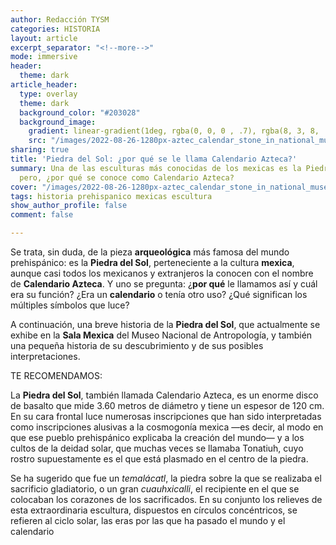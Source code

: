 ```yaml
---
author: Redacción TYSM
categories: HISTORIA
layout: article
excerpt_separator: "<!--more-->"
mode: immersive
header:
  theme: dark
article_header:
  type: overlay
  theme: dark
  background_color: "#203028"
  background_image:
    gradient: linear-gradient(1deg, rgba(0, 0, 0 , .7), rgba(8, 3, 8, .9))
    src: "/images/2022-08-26-1280px-aztec_calendar_stone_in_national_museum_of_anthropology-_mexico_city.jpeg"
sharing: true
title: 'Piedra del Sol: ¿por qué se le llama Calendario Azteca?'
summary: Una de las esculturas más conocidas de los mexicas es la Piedra del Sol,
  pero, ¿por qué se conoce como Calendario Azteca?
cover: "/images/2022-08-26-1280px-aztec_calendar_stone_in_national_museum_of_anthropology-_mexico_city.jpeg"
tags: historia prehispanico mexicas escultura
show_author_profile: false
comment: false

---
```

Se trata, sin duda, de la pieza **arqueológica** más famosa del mundo prehispánico: es la **Piedra del Sol**, perteneciente a la cultura **mexica**, aunque casi todos los mexicanos y extranjeros la conocen con el nombre de **Calendario Azteca**. Y uno se pregunta: ¿**por qué** le llamamos así y cuál era su función? ¿Era un **calendario** o tenía otro uso? ¿Qué significan los múltiples símbolos que luce?

A continuación, una breve historia de la **Piedra del Sol**, que actualmente se exhibe en la **Sala Mexica** del Museo Nacional de Antropología, y también una pequeña historia de su descubrimiento y de sus posibles interpretaciones.

TE RECOMENDAMOS:

La **Piedra del Sol**, también llamada Calendario Azteca, es un enorme disco de basalto que mide 3.60 metros de diámetro y tiene un espesor de 120 cm. En su cara frontal luce numerosas inscripciones que han sido interpretadas como inscripciones alusivas a la cosmogonía mexica —es decir, al modo en que ese pueblo prehispánico explicaba la creación del mundo— y a los cultos de la deidad solar, que muchas veces se llamaba Tonatiuh, cuyo rostro supuestamente es el que está plasmado en el centro de la piedra.

Se ha sugerido que fue un _temalácatl_, la piedra sobre la que se realizaba el sacrificio gladiatorio, o un gran _cuauhxicalli_, el recipiente en el que se colocaban los corazones de los sacrificados. En su conjunto los relieves de esta extraordinaria escultura, dispuestos en círculos concéntricos, se refieren al ciclo solar, las eras por las que ha pasado el mundo y el calendario